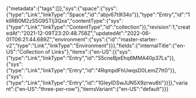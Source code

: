 {"metadata":{"tags":[]},"sys":{"space":{"sys":{"type":"Link","linkType":"Space","id":"abjv67t9l34s"}},"type":"Entry","id":"1kllRB0M2zS5G9STlj3Qxa","contentType":{"sys":{"type":"Link","linkType":"ContentType","id":"collection"}},"revision":1,"createdAt":"2021-12-09T23:20:48.758Z","updatedAt":"2022-06-01T06:21:44.689Z","environment":{"sys":{"id":"master-starter-v2","type":"Link","linkType":"Environment"}}},"fields":{"internalTitle":{"en-US":"Collection of Links"},"items":{"en-US":[{"sys":{"type":"Link","linkType":"Entry","id":"55cneBjeEhq6MMA40p37Ls"}},{"sys":{"type":"Link","linkType":"Entry","id":"4RqmpdFhUwqsD0LemZ7tt0"}},{"sys":{"type":"Link","linkType":"Entry","id":"1GIeyIDSwJUN5X9zrwu6ti"}}]},"variant":{"en-US":"three-per-row"},"itemsVariant":{"en-US":"default"}}}